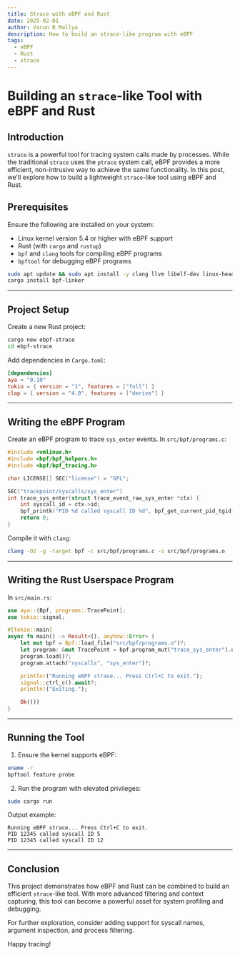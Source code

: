 ```yaml
---
title: Strace with eBPF and Rust
date: 2025-02-01
author: Varun R Mallya
description: How to build an strace-like program with eBPF
tags:
  - eBPF
  - Rust
  - strace
---
```

# Building an `strace`-like Tool with eBPF and Rust

## Introduction
`strace` is a powerful tool for tracing system calls made by processes. While the traditional `strace` uses the `ptrace` system call, eBPF provides a more efficient, non-intrusive way to achieve the same functionality. In this post, we'll explore how to build a lightweight `strace`-like tool using eBPF and Rust.

## Prerequisites
Ensure the following are installed on your system:

- Linux kernel version 5.4 or higher with eBPF support
- Rust (with `cargo` and `rustup`)
- `bpf` and `clang` tools for compiling eBPF programs
- `bpftool` for debugging eBPF programs

```bash
sudo apt update && sudo apt install -y clang llvm libelf-dev linux-headers-$(uname -r)
cargo install bpf-linker
```

---

## Project Setup
Create a new Rust project:

```bash
cargo new ebpf-strace
cd ebpf-strace
```

Add dependencies in `Cargo.toml`:

```toml
[dependencies]
aya = "0.10"
tokio = { version = "1", features = ["full"] }
clap = { version = "4.0", features = ["derive"] }
```

---

## Writing the eBPF Program
Create an eBPF program to trace `sys_enter` events. In `src/bpf/programs.c`:

```c
#include <vmlinux.h>
#include <bpf/bpf_helpers.h>
#include <bpf/bpf_tracing.h>

char LICENSE[] SEC("license") = "GPL";

SEC("tracepoint/syscalls/sys_enter")
int trace_sys_enter(struct trace_event_raw_sys_enter *ctx) {
    int syscall_id = ctx->id;
    bpf_printk("PID %d called syscall ID %d", bpf_get_current_pid_tgid() >> 32, syscall_id);
    return 0;
}
```

Compile it with `clang`:

```bash
clang -O2 -g -target bpf -c src/bpf/programs.c -o src/bpf/programs.o
```

---

## Writing the Rust Userspace Program
In `src/main.rs`:

```rust
use aya::{Bpf, programs::TracePoint};
use tokio::signal;

#[tokio::main]
async fn main() -> Result<(), anyhow::Error> {
    let mut bpf = Bpf::load_file("src/bpf/programs.o")?;
    let program: &mut TracePoint = bpf.program_mut("trace_sys_enter").unwrap().try_into()?;
    program.load()?;
    program.attach("syscalls", "sys_enter")?;

    println!("Running eBPF strace... Press Ctrl+C to exit.");
    signal::ctrl_c().await?;
    println!("Exiting.");

    Ok(())
}
```

---

## Running the Tool

1. Ensure the kernel supports eBPF:

```bash
uname -r
bpftool feature probe
```

2. Run the program with elevated privileges:

```bash
sudo cargo run
```

Output example:

```
Running eBPF strace... Press Ctrl+C to exit.
PID 12345 called syscall ID 5
PID 12345 called syscall ID 12
```

---

## Conclusion
This project demonstrates how eBPF and Rust can be combined to build an efficient `strace`-like tool. With more advanced filtering and context capturing, this tool can become a powerful asset for system profiling and debugging.

For further exploration, consider adding support for syscall names, argument inspection, and process filtering.

Happy tracing!

